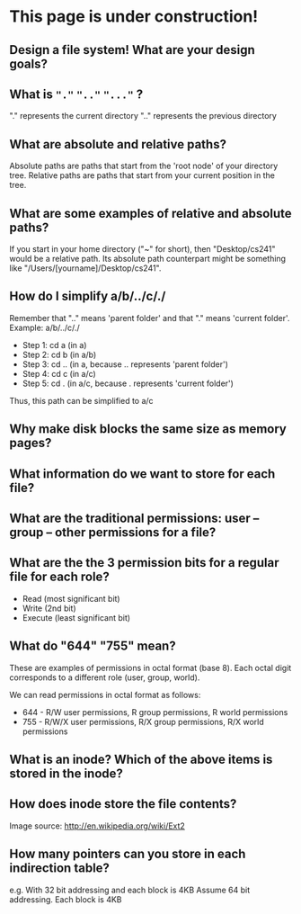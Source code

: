 # This page is under construction!

## Design a file system! What are your design goals?


## What is  `"."` 	`".."` `"..."` ?
"." represents the current directory
".." represents the previous directory

## What are absolute and relative paths?
Absolute paths are paths that start from the 'root node' of your directory tree. Relative paths are paths that start from your current position in the tree.

## What are some examples of relative and absolute paths?
If you start in your home directory ("~" for short), then "Desktop/cs241" would be a relative path. Its absolute path counterpart might be something like "/Users/[yourname]/Desktop/cs241".

## How do I simplify a/b/../c/./
Remember that ".." means 'parent folder' and that "." means 'current folder'.
Example: a/b/../c/./
- Step 1: cd a (in a)
- Step 2: cd b (in a/b)
- Step 3: cd .. (in a, because .. represents 'parent folder')
- Step 4: cd c (in a/c)
- Step 5: cd . (in a/c, because . represents 'current folder')

Thus, this path can be simplified to a/c

## Why make disk blocks the same size as memory pages?

## What information do we want to store for each file?

## What are the traditional permissions: user – group – other permissions for a file?

## What are the the 3 permission bits for a regular file for each role?
* Read (most significant bit)  
* Write (2nd bit)  
* Execute (least significant bit)

## What do "644" "755" mean?
These are examples of permissions in octal format (base 8). Each octal digit corresponds to a different role (user, group, world).

We can read permissions in octal format as follows:  
* 644 - R/W user permissions, R group permissions, R world permissions  
* 755 - R/W/X user permissions, R/X group permissions, R/X world permissions


## What is an inode? Which of the above items is stored in the inode?



## How does inode store the file contents?
 
Image source: http://en.wikipedia.org/wiki/Ext2 
## How many pointers can you store in each indirection table? 
e.g. With 32 bit addressing and each block is 4KB
Assume 64 bit addressing. Each block is 4KB
